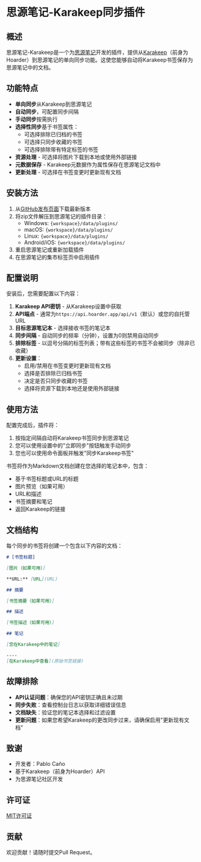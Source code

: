 # 思源笔记-Karakeep同步插件

## 概述

思源笔记-Karakeep是一个为[思源笔记](https://github.com/siyuan-note/siyuan)开发的插件，提供从[Karakeep](https://karakeep.com/)（前身为Hoarder）到思源笔记的单向同步功能。这使您能够自动将Karakeep书签保存为思源笔记中的文档。

## 功能特点

- **单向同步**从Karakeep到思源笔记
- **自动同步**，可配置同步间隔
- **手动同步**按需执行
- **选择性同步**基于书签属性：
  - 可选择排除已归档的书签
  - 可选择只同步收藏的书签
  - 可选择排除带有特定标签的书签
- **资源处理** - 可选择将图片下载到本地或使用外部链接
- **元数据保存** - Karakeep元数据作为属性保存在思源笔记文档中
- **更新处理** - 可选择在书签变更时更新现有文档

## 安装方法

1. 从[GitHub发布页面](https://github.com/pablocpas/siyuan-karakeep/releases)下载最新版本
2. 将zip文件解压到思源笔记的插件目录：
   - Windows: `{workspace}/data/plugins/`
   - macOS: `{workspace}/data/plugins/`
   - Linux: `{workspace}/data/plugins/`
   - Android/iOS: `{workspace}/data/plugins/`
3. 重启思源笔记或重新加载插件
4. 在思源笔记的集市标签页中启用插件

## 配置说明

安装后，您需要配置以下内容：

1. **Karakeep API密钥** - 从Karakeep设置中获取
2. **API端点** - 通常为`https://api.hoarder.app/api/v1`（默认）或您的自托管URL
3. **目标思源笔记本** - 选择接收书签的笔记本
4. **同步间隔** - 自动同步的频率（分钟），设置为0则禁用自动同步
5. **排除标签** - 以逗号分隔的标签列表；带有这些标签的书签不会被同步（除非已收藏）
6. **更新设置**：
   - 启用/禁用在书签变更时更新现有文档
   - 选择是否排除已归档书签
   - 决定是否只同步收藏的书签
   - 选择将资源下载到本地还是使用外部链接

## 使用方法

配置完成后，插件将：

1. 按指定间隔自动将Karakeep书签同步到思源笔记
2. 您可以使用设置中的"立即同步"按钮触发手动同步
3. 您也可以使用命令面板并触发"同步Karakeep书签"

书签将作为Markdown文档创建在您选择的笔记本中，包含：
- 基于书签标题或URL的标题
- 图片预览（如果可用）
- URL和描述
- 书签摘要和笔记
- 返回Karakeep的链接

## 文档结构

每个同步的书签将创建一个包含以下内容的文档：

```markdown
# [书签标题]

[图片（如果可用）]

**URL:** [URL](URL)

## 摘要

[书签摘要（如果可用）]

## 描述

[书签描述（如果可用）]

## 笔记

[您在Karakeep中的笔记]

----
[在Karakeep中查看](原始书签链接)
```

## 故障排除

- **API认证问题**：确保您的API密钥正确且未过期
- **同步失败**：查看控制台日志以获取详细错误信息
- **文档缺失**：验证您的笔记本选择和过滤设置
- **更新问题**：如果您希望Karakeep的更改同步过来，请确保启用"更新现有文档"

## 致谢

- 开发者：Pablo Caño
- 基于Karakeep（前身为Hoarder）API
- 为思源笔记社区开发

## 许可证

[MIT许可证](LICENSE)

## 贡献

欢迎贡献！请随时提交Pull Request。